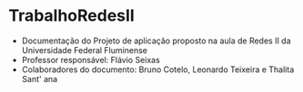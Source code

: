 # TrabalhoRedesII

- Documentação do Projeto de aplicação proposto na aula de Redes II da Universidade Federal Fluminense
- Professor responsável: Flávio Seixas
- Colaboradores do documento: Bruno Cotelo, Leonardo Teixeira e Thalita Sant' ana
